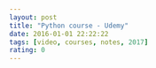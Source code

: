 ```yaml
---
layout: post
title: "Python course - Udemy"
date: 2016-01-01 22:22:22
tags: [video, courses, notes, 2017]
rating: 0
---
```

